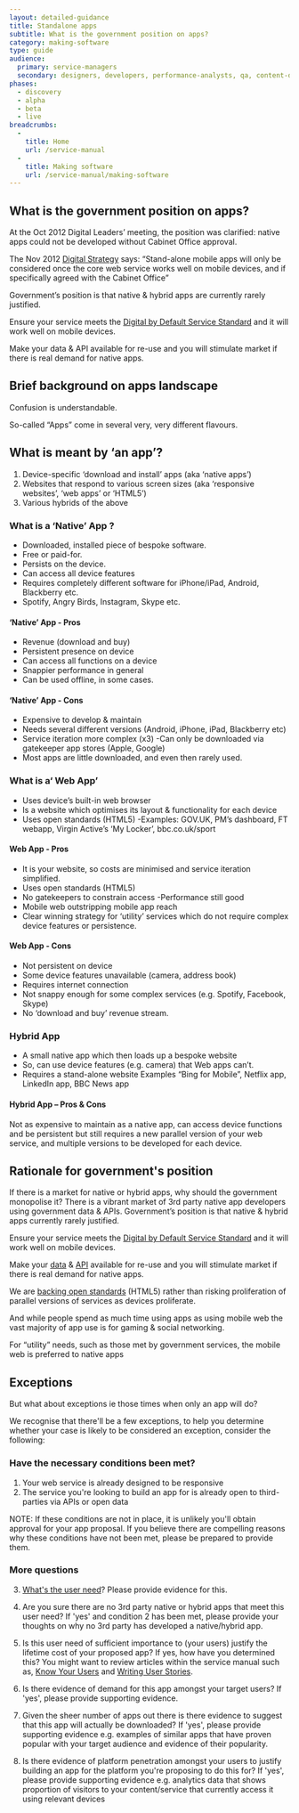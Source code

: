 ```yaml
---
layout: detailed-guidance
title: Standalone apps
subtitle: What is the government position on apps?
category: making-software
type: guide
audience: 
  primary: service-managers
  secondary: designers, developers, performance-analysts, qa, content-designers
phases:
  - discovery
  - alpha
  - beta
  - live
breadcrumbs:
  -
    title: Home
    url: /service-manual
  -
    title: Making software
    url: /service-manual/making-software
---
```


## What is the government position on apps?

At the Oct 2012 Digital Leaders’ meeting, the position was clarified: native apps could not be developed without Cabinet Office approval.

The Nov 2012 [Digital Strategy](http://www.publications.cabinetoffice.gov.uk/digital/strategy/) says:
“Stand-alone mobile apps will only be considered once the core web service works well on mobile devices, and if specifically agreed with the Cabinet Office”

Government’s position is that native & hybrid apps are currently rarely justified.

Ensure your service meets the [Digital by Default Service Standard](/service-manual/digital-by-default) and it will work well on mobile devices.

Make your data & API available for re-use and you will stimulate market if there is real demand for native apps.

## Brief background on apps landscape

Confusion is understandable.

So-called “Apps” come in several very, very different flavours.

## What is meant by ‘an app’?

  1. Device-specific ‘download and install’ apps (aka ‘native apps’)
  2. Websites that respond to various screen sizes (aka ‘responsive websites’, ‘web apps’ or ‘HTML5’)
  3. Various hybrids of the above

### What is a ‘Native’ App ?
  - Downloaded, installed piece of bespoke software.
  - Free or paid-for.
  - Persists on the device.
  - Can access all device features
  - Requires completely different software for iPhone/iPad, Android, Blackberry etc.
  - Spotify, Angry Birds, Instagram, Skype etc.

#### ‘Native’ App - Pros
  - Revenue (download and buy)
  - Persistent presence on device
  - Can access all functions on a device
  - Snappier performance in general
  - Can be used offline, in some cases.

#### ‘Native’ App - Cons
  - Expensive to develop & maintain
  - Needs several different versions (Android, iPhone, iPad, Blackberry etc)
  - Service iteration more complex (x3) -Can only be downloaded via gatekeeper app stores (Apple, Google)
  - Most apps are little downloaded, and even then rarely used.

### What is a‘ Web App’
  - Uses device’s built-in web browser
  - Is a website which optimises its layout & functionality for each device
  - Uses open standards (HTML5) -Examples: GOV.UK, PM’s dashboard, FT webapp, Virgin Active’s ‘My Locker’, bbc.co.uk/sport

#### Web App - Pros
  - It is your website, so costs are minimised and service iteration simplified.
  - Uses open standards (HTML5)
  - No gatekeepers to constrain access -Performance still good
  - Mobile web outstripping mobile app reach
  - Clear winning strategy for ‘utility’ services which do not require complex device features or persistence.

#### Web App - Cons
  - Not persistent on device
  - Some device features unavailable (camera, address book)
  - Requires internet connection
  - Not snappy enough for some complex services (e.g. Spotify, Facebook, Skype)
  - No ‘download and buy’ revenue stream.

### Hybrid App
  - A small native app which then loads up a bespoke website
  - So, can use device features (e.g. camera) that Web apps can’t.
  - Requires a stand-alone website Examples “Bing for Mobile”, Netflix app, LinkedIn app, BBC News app

#### Hybrid App – Pros & Cons
Not as expensive to maintain as a native app, can access device functions and be persistent but still requires a new parallel version of your web service, and multiple versions to be developed for each device.

## Rationale for government's position

If there is a market for native or hybrid apps, why should the government monopolise it? There is a vibrant market of 3rd party native app developers using government data & APIs. Government’s position is that native & hybrid apps currently rarely justified.

Ensure your service meets the [Digital by Default Service Standard](/service-manual/digital-by-default) and it will work well on mobile devices.

Make your [data](/service-manual/making-software/open-source.html) & [API](/service-manual/making-software/apis.html) available for re-use and you will stimulate market if there is real demand for native apps.

We are [backing open standards](/service-manual/making-software/open-standards-and-licencing.html) (HTML5) rather than risking proliferation of parallel versions of services as devices proliferate.

And while people spend as much time using apps as using mobile web the vast majority of app use is for gaming & social networking.

For “utility” needs, such as those met by government services, the mobile web is preferred to native apps

## Exceptions

But what about exceptions ie those times when only an app will do? 

We recognise that there'll be a few exceptions, to help you determine whether your case is likely to be considered an exception, consider the following: 

### Have the necessary conditions been met? 

  1. Your web service is already designed to be responsive 
  2. The service you're looking to build an app for is already open to third-parties via APIs or open data

NOTE: If these conditions are not in place, it is unlikely you'll obtain approval for your app proposal. If you believe there are compelling reasons why these conditions have not been met, please be prepared to provide them. 
 
### More questions

  3. [What's the user need](/service-manual/users/user-needs.html)? Please provide evidence for this.

  4. Are you sure there are no 3rd party native or hybrid apps that meet this user need? If 'yes' and condition 2 has been met, please provide your thoughts on why no 3rd party has developed a native/hybrid app.
   
  5. Is this user need of sufficient importance to (your users) justify the lifetime cost of your proposed app? If yes, how have you determined this? You might want to review articles within the service manual such as, [Know Your Users](/service-manual/users) and [Writing User Stories](/service-manual/agile/writing-user-stories.html). 

  6. Is there evidence of demand for this app amongst your target users?  If 'yes', please provide supporting  evidence. 

  7. Given the sheer number of apps out there is there evidence to suggest that this app will actually be downloaded? If 'yes', please provide supporting evidence e.g. examples of similar apps that have proven popular with your target audience and evidence of their popularity.

  8. Is there evidence of platform penetration amongst your users to justify building an app for the platform you're proposing to do this for? If 'yes', please provide supporting evidence e.g. analytics data that shows proportion of visitors to your content/service that currently access it using relevant devices
